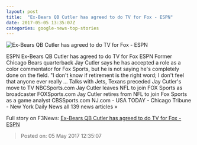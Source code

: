 ```yaml
---
layout: post
title:  "Ex-Bears QB Cutler has agreed to do TV for Fox - ESPN"
date: 2017-05-05 13:35:07Z
categories: google-news-top-stories
---
```


![Ex-Bears QB Cutler has agreed to do TV for Fox - ESPN](http://a1.espncdn.com/combiner/i?img=%2Fphoto%2F2016%2F1110%2Fr150628_1296x729_16%2D9.jpg)

ESPN Ex-Bears QB Cutler has agreed to do TV for Fox ESPN Former Chicago Bears quarterback Jay Cutler says he has accepted a role as a color commentator for Fox Sports, but he is not saying he's completely done on the field. "I don't know if retirement is the right word; I don't feel that anyone ever really ... Talks with Jets, Texans preceded Jay Cutler's move to TV NBCSports.com Jay Cutler leaves NFL to join FOX Sports as broadcaster FOXSports.com Jay Cutler retires from NFL to join Fox Sports as a game analyst CBSSports.com NJ.com - USA TODAY - Chicago Tribune - New York Daily News all 139 news articles »


Full story on F3News: [Ex-Bears QB Cutler has agreed to do TV for Fox - ESPN](http://www.f3nws.com/n/aGuRYB)

> Posted on: 05 May 2017 12:35:07
